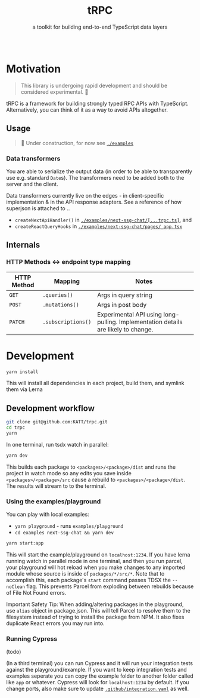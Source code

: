 <div align="center">
  <h1 align="center">tRPC</h1>
  <p>a toolkit for building end-to-end TypeScript data layers</p>
</div>

<br/>
<br/>

# Motivation

> This library is undergoing rapid development and should be considered experimental. 🤙

tRPC is a framework for building strongly typed RPC APIs with TypeScript. Alternatively, you can think of it as a way to avoid APIs altogether.

## Usage

> :construction: Under construction, for now see [`./examples`](./examples)


### Data transformers

You are able to serialize the output data (in order to be able to transparently use e.g. standard `Date`s). The transformers need to be added both to the server and the client.

Data transformers currently live on the edges - in client-specific implementation & in the API response adapters. See a reference of how superjson is attached to ..

- `createNextApiHandler()` in [`./examples/next-ssg-chat/[...trpc.ts]`](./examples/next-ssg-chat/pages/api/trpc/%5B...trpc%5D.ts), and
- `createReactQueryHooks` in [`./examples/next-ssg-chat/pages/_app.tsx`](./examples/next-ssg-chat/pages/_app.tsx)

## Internals

### HTTP Methods <-> endpoint type mapping

| HTTP Method | Mapping            | Notes                                                                             |
| ----------- | ------------------ | --------------------------------------------------------------------------------- |
| `GET`       | `.queries()`       | Args in query string                                                              |
| `POST`      | `.mutations()`     | Args in post body                                                                 |
| `PATCH`     | `.subscriptions()` | Experimental API using long-pulling. Implementation details are likely to change. |


# Development

```sh
yarn install
```

This will install all dependencies in each project, build them, and symlink them via Lerna

## Development workflow

```bash
git clone git@github.com:KATT/trpc.git
cd trpc
yarn
```

In one terminal, run tsdx watch in parallel:

```sh
yarn dev
```

This builds each package to `<packages>/<package>/dist` and runs the project in watch mode so any edits you save inside `<packages>/<package>/src` cause a rebuild to `<packages>/<package>/dist`. The results will stream to to the terminal.

### Using the examples/playground

You can play with local examples:

- `yarn playground` - runs `examples/playground`
- `cd examples next-ssg-chat && yarn dev`

```sh
yarn start:app
```

This will start the example/playground on `localhost:1234`. If you have lerna running watch in parallel mode in one terminal, and then you run parcel, your playground will hot reload when you make changes to any imported module whose source is inside of `packages/*/src/*`. Note that to accomplish this, each package's `start` command passes TDSX the `--noClean` flag. This prevents Parcel from exploding between rebuilds because of File Not Found errors.

Important Safety Tip: When adding/altering packages in the playground, use `alias` object in package.json. This will tell Parcel to resolve them to the filesystem instead of trying to install the package from NPM. It also fixes duplicate React errors you may run into.

### Running Cypress

(todo)

(In a third terminal) you can run Cypress and it will run your integration tests against the playground/example. If you want to keep integration tests and examples seperate you can copy the example folder to another folder called like `app` or whatever. Cypress will look for `localhost:1234` by default. If you change ports, also make sure to update [`.github/integration.yaml`](.github/integration.yml) as well.
